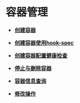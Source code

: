 # 容器管理<a name="ZH-CN_TOPIC_0184808225"></a>

-   **[创建容器](创建容器-29.md)**  

-   **[创建容器使用hook-spec](创建容器使用hook-spec.md)**  

-   **[创建容器配置健康检查](创建容器配置健康检查.md)**  

-   **[停止与删除容器](停止与删除容器.md)**  

-   **[容器信息查询](容器信息查询.md)**  

-   **[修改操作](修改操作.md)**  


